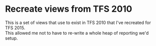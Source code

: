 # Recreate views from TFS 2010
This is a set of views that use to exist in TFS 2010 that I've recreated for TFS 2015.  
This allowed me not to have to re-write a whole heap of reporting we'd setup.

